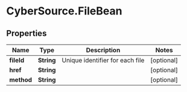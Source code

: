 # CyberSource.FileBean

## Properties
Name | Type | Description | Notes
------------ | ------------- | ------------- | -------------
**fileId** | **String** | Unique identifier for each file | [optional] 
**href** | **String** |  | [optional] 
**method** | **String** |  | [optional] 


